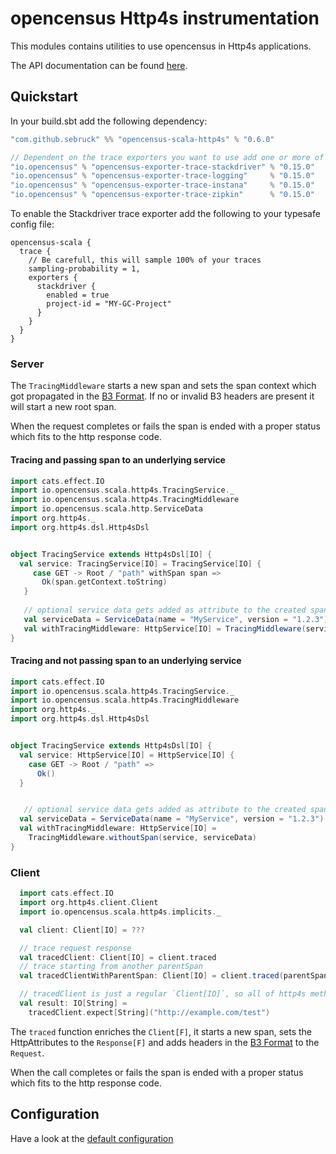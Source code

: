 # opencensus Http4s instrumentation
This modules contains utilities to use opencensus in Http4s applications.

The API documentation can be found [here](https://census-ecosystem.github.io/opencensus-scala/api/).

## Quickstart
In your build.sbt add the following dependency:

```scala
"com.github.sebruck" %% "opencensus-scala-http4s" % "0.6.0" 

// Dependent on the trace exporters you want to use add one or more of the following
"io.opencensus" % "opencensus-exporter-trace-stackdriver" % "0.15.0"
"io.opencensus" % "opencensus-exporter-trace-logging"     % "0.15.0"
"io.opencensus" % "opencensus-exporter-trace-instana"     % "0.15.0"
"io.opencensus" % "opencensus-exporter-trace-zipkin"      % "0.15.0"
```

To enable the Stackdriver trace exporter add the following to your typesafe config file:
```
opencensus-scala {
  trace {
    // Be carefull, this will sample 100% of your traces
    sampling-probability = 1,
    exporters {
      stackdriver {
        enabled = true 
        project-id = "MY-GC-Project"
      }
    }
  }
}
```

### Server


The `TracingMiddleware` starts a new span and sets the span context which got propagated in 
the [B3 Format](https://github.com/openzipkin/b3-propagation#overall-process). If no or invalid B3 headers
are present it will start a new root span. 

When the request completes or fails the span is ended with a proper status which fits to the http response code.


#### Tracing and passing span to an underlying service
```scala
import cats.effect.IO
import io.opencensus.scala.http4s.TracingService._
import io.opencensus.scala.http4s.TracingMiddleware
import io.opencensus.scala.http.ServiceData
import org.http4s._
import org.http4s.dsl.Http4sDsl


object TracingService extends Http4sDsl[IO] {
  val service: TracingService[IO] = TracingService[IO] {
     case GET -> Root / "path" withSpan span =>
       Ok(span.getContext.toString)
   }
 
   // optional service data gets added as attribute to the created span
   val serviceData = ServiceData(name = "MyService", version = "1.2.3")
   val withTracingMiddleware: HttpService[IO] = TracingMiddleware(service, serviceData)
}
```

#### Tracing and not passing span to an underlying service

```scala
import cats.effect.IO
import io.opencensus.scala.http4s.TracingService._
import io.opencensus.scala.http4s.TracingMiddleware
import org.http4s._
import org.http4s.dsl.Http4sDsl


object TracingService extends Http4sDsl[IO] {
  val service: HttpService[IO] = HttpService[IO] {
    case GET -> Root / "path" =>
      Ok()
  }


   // optional service data gets added as attribute to the created span
  val serviceData = ServiceData(name = "MyService", version = "1.2.3")
  val withTracingMiddleware: HttpService[IO] =
    TracingMiddleware.withoutSpan(service, serviceData)
}

```

### Client

```scala
  import cats.effect.IO
  import org.http4s.client.Client
  import io.opencensus.scala.http4s.implicits._

  val client: Client[IO] = ???

  // trace request response
  val tracedClient: Client[IO] = client.traced
  // trace starting from another parentSpan
  val tracedClientWithParentSpan: Client[IO] = client.traced(parentSpan)

  // tracedClient is just a regular `Client[IO]`, so all of http4s methods are available
  val result: IO[String] =
    tracedClient.expect[String]("http://example.com/test")
```

The `traced` function enriches the `Client[F]`,
 it starts a new span, sets the HttpAttributes to the `Response[F]` and adds headers in the 
 [B3 Format](https://github.com/openzipkin/b3-propagation#overall-process) to the `Request`.

When the call completes or fails the span is ended with a proper status which fits to the http response code.

## Configuration
Have a look at the [default configuration](src/main/resources/reference.conf)
